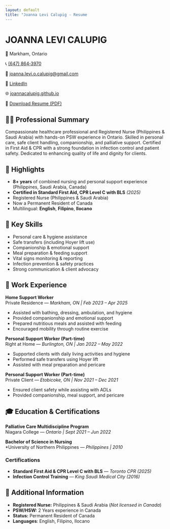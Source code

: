 ```yaml
---
layout: default
title: "Joanna Levi Calupig - Resume
---
```


# JOANNA LEVI CALUPIG

📍 Markham, Ontario

📞 [(647) 864‑3970](tel:+16478643970)

📧 [joanna.levi.o.calupig@gmail.com](mailto:joanna.levi.o.calupig@gmail.com)

🔗 [LinkedIn](https://www.linkedin.com/in/joanna-levi-calupig-237481a3/)

🌐 [joannacalupig.github.io](https://joannacalupig.github.io/)

📄 [Download Resume (PDF)](resume.pdf)

## 👩‍⚕️ Professional Summary

Compassionate healthcare professional and Registered Nurse (Philippines & Saudi Arabia) with hands-on PSW experience in Ontario. Skilled in personal care, safe client handling, companionship, and palliative support. Certified in First Aid & CPR with a strong foundation in infection control and patient safety. Dedicated to enhancing quality of life and dignity for clients.

## 🌟 Highlights

- **8+ years** of combined nursing and personal support experience (Philippines, Saudi Arabia, Canada)  
- **Certified in Standard First Aid, CPR Level C with BLS** *(2025)*  
- Registered Nurse (Philippines & Saudi Arabia)
- Now a Permanent Resident of Canada
- Multilingual: **English**, **Filipino**, **Ilocano**  

## 🧰 Key Skills

- Personal care & hygiene assistance  
- Safe transfers (including Hoyer lift use)  
- Companionship & emotional support  
- Meal preparation & feeding support  
- Vital signs monitoring & reporting  
- Infection prevention & safety practices  
- Strong communication & client advocacy  

## 💼 Work Experience

**Home Support Worker**  
Private Residence — *Markham, ON  |  Feb 2023 – Apr 2025*
- Assisted with bathing, dressing, ambulation, and hygiene 
- Provided companionship and emotional support  
- Prepared nutritious meals and assisted with feeding  
- Encouraged mobility through routine exercise  

**Personal Support Worker (Part-time)**  
Right at Home — *Burlington, ON  |  Jan 2022 – May 2022*
- Supported clients with daily living activities and hygiene  
- Performed safe transfers using Hoyer lift  
- Assisted with meal preparation and pericare  

**Personal Support Worker (Part-time)**  
Private Client — *Etobicoke, ON  |  Nov 2021 – Dec 2021*
- Ensured client safety while assisting with ADLs  
- Provided companionship, meal support, and pericare  

## 🎓 Education & Certifications

**Palliative Care Multidiscipline Program**  
Niagara College — *Ontario  |  Sept 2021 – Jun 2022*

**Bachelor of Science in Nursing**  
*University of Northern Philippines — *Philippines  |  2010*

### Certifications

- **Standard First Aid & CPR Level C with BLS** — *Toronto CPR (2025)*  
- **Infection Control Training** — *King Saudi Medical City (2016)*  

## 📌 Additional Information

- **Registered Nurse:** Philippines & Saudi Arabia (*Not licensed in Canada*)
- **PSW/HSW:** 2 Years experience in Canada
- **Status:** Permanent Resident of Canada  
- **Languages**: English, Filipino, Ilocano
